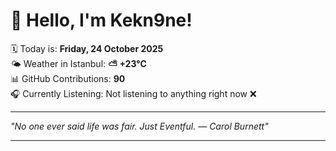 # 👋 Hello, I'm Kekn9ne!

🗓️ Today is: **Friday, 24 October 2025**  
🌤️ Weather in Istanbul: **⛅️  +23°C**  
📊 GitHub Contributions: **90**  
🎧 Currently Listening: Not listening to anything right now ❌

---

_"No one ever said life was fair. Just Eventful. — *Carol Burnett*"_

---
